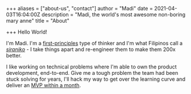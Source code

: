 +++
aliases = ["about-us", "contact"]
author = "Madi"
date = 2021-04-03T16:04:00Z
description = "Madi, the world's most awesome non-boring mary anne"
title = "About"

+++
Hello World!

I'm Madi. I'm a [first-principles](https://fs.blog/2018/04/first-principles/ "First-Principles Thinking") type of thinker and I'm what Filipinos call a [_siraniko_](https://www.urbandictionary.com/define.php?term=siraniko "Siraniko, the tinkerer") _-_ I take things apart and re-engineer them to make them 200x better.

I like working on technical problems where I'm able to own the product development, end-to-end. Give me a tough problem the team had been stuck solving for years, I'll hack my way to get over the learning curve and deliver an [MVP within a month](https://www.productplan.com/glossary/minimum-viable-product/ "Minimum Viable Product").